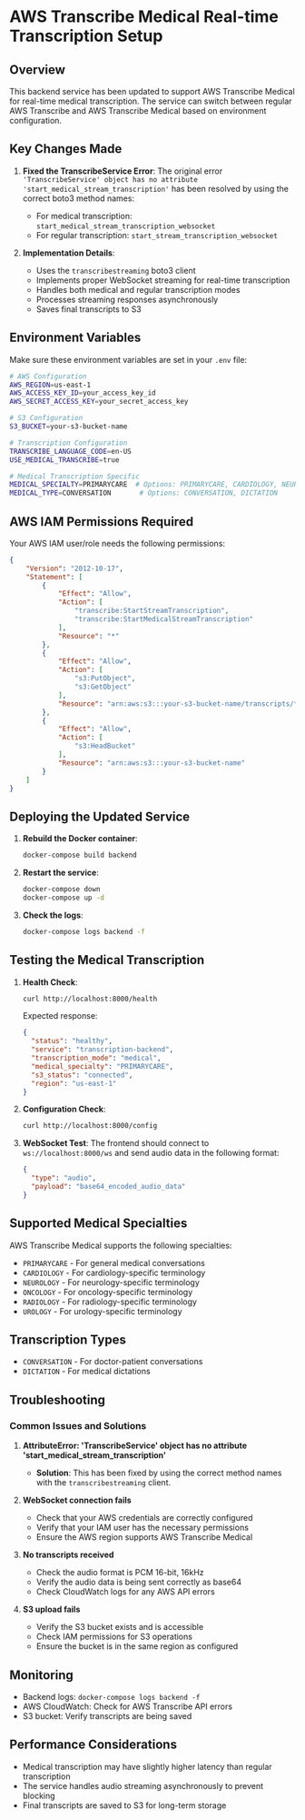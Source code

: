 # AWS Transcribe Medical Real-time Transcription Setup

## Overview
This backend service has been updated to support AWS Transcribe Medical for real-time medical transcription. The service can switch between regular AWS Transcribe and AWS Transcribe Medical based on environment configuration.

## Key Changes Made

1. **Fixed the TranscribeService Error**: The original error `'TranscribeService' object has no attribute 'start_medical_stream_transcription'` has been resolved by using the correct boto3 method names:
   - For medical transcription: `start_medical_stream_transcription_websocket`
   - For regular transcription: `start_stream_transcription_websocket`

2. **Implementation Details**:
   - Uses the `transcribestreaming` boto3 client
   - Implements proper WebSocket streaming for real-time transcription
   - Handles both medical and regular transcription modes
   - Processes streaming responses asynchronously
   - Saves final transcripts to S3

## Environment Variables

Make sure these environment variables are set in your `.env` file:

```bash
# AWS Configuration
AWS_REGION=us-east-1
AWS_ACCESS_KEY_ID=your_access_key_id
AWS_SECRET_ACCESS_KEY=your_secret_access_key

# S3 Configuration
S3_BUCKET=your-s3-bucket-name

# Transcription Configuration
TRANSCRIBE_LANGUAGE_CODE=en-US
USE_MEDICAL_TRANSCRIBE=true

# Medical Transcription Specific
MEDICAL_SPECIALTY=PRIMARYCARE  # Options: PRIMARYCARE, CARDIOLOGY, NEUROLOGY, ONCOLOGY, RADIOLOGY, UROLOGY
MEDICAL_TYPE=CONVERSATION       # Options: CONVERSATION, DICTATION
```

## AWS IAM Permissions Required

Your AWS IAM user/role needs the following permissions:

```json
{
    "Version": "2012-10-17",
    "Statement": [
        {
            "Effect": "Allow",
            "Action": [
                "transcribe:StartStreamTranscription",
                "transcribe:StartMedicalStreamTranscription"
            ],
            "Resource": "*"
        },
        {
            "Effect": "Allow",
            "Action": [
                "s3:PutObject",
                "s3:GetObject"
            ],
            "Resource": "arn:aws:s3:::your-s3-bucket-name/transcripts/*"
        },
        {
            "Effect": "Allow",
            "Action": [
                "s3:HeadBucket"
            ],
            "Resource": "arn:aws:s3:::your-s3-bucket-name"
        }
    ]
}
```

## Deploying the Updated Service

1. **Rebuild the Docker container**:
   ```bash
   docker-compose build backend
   ```

2. **Restart the service**:
   ```bash
   docker-compose down
   docker-compose up -d
   ```

3. **Check the logs**:
   ```bash
   docker-compose logs backend -f
   ```

## Testing the Medical Transcription

1. **Health Check**:
   ```bash
   curl http://localhost:8000/health
   ```
   
   Expected response:
   ```json
   {
     "status": "healthy",
     "service": "transcription-backend",
     "transcription_mode": "medical",
     "medical_specialty": "PRIMARYCARE",
     "s3_status": "connected",
     "region": "us-east-1"
   }
   ```

2. **Configuration Check**:
   ```bash
   curl http://localhost:8000/config
   ```

3. **WebSocket Test**:
   The frontend should connect to `ws://localhost:8000/ws` and send audio data in the following format:
   ```json
   {
     "type": "audio",
     "payload": "base64_encoded_audio_data"
   }
   ```

## Supported Medical Specialties

AWS Transcribe Medical supports the following specialties:
- `PRIMARYCARE` - For general medical conversations
- `CARDIOLOGY` - For cardiology-specific terminology
- `NEUROLOGY` - For neurology-specific terminology
- `ONCOLOGY` - For oncology-specific terminology
- `RADIOLOGY` - For radiology-specific terminology
- `UROLOGY` - For urology-specific terminology

## Transcription Types

- `CONVERSATION` - For doctor-patient conversations
- `DICTATION` - For medical dictations

## Troubleshooting

### Common Issues and Solutions

1. **AttributeError: 'TranscribeService' object has no attribute 'start_medical_stream_transcription'**
   - **Solution**: This has been fixed by using the correct method names with the `transcribestreaming` client.

2. **WebSocket connection fails**
   - Check that your AWS credentials are correctly configured
   - Verify that your IAM user has the necessary permissions
   - Ensure the AWS region supports AWS Transcribe Medical

3. **No transcripts received**
   - Check the audio format is PCM 16-bit, 16kHz
   - Verify the audio data is being sent correctly as base64
   - Check CloudWatch logs for any AWS API errors

4. **S3 upload fails**
   - Verify the S3 bucket exists and is accessible
   - Check IAM permissions for S3 operations
   - Ensure the bucket is in the same region as configured

## Monitoring

- Backend logs: `docker-compose logs backend -f`
- AWS CloudWatch: Check for AWS Transcribe API errors
- S3 bucket: Verify transcripts are being saved

## Performance Considerations

- Medical transcription may have slightly higher latency than regular transcription
- The service handles audio streaming asynchronously to prevent blocking
- Final transcripts are saved to S3 for long-term storage